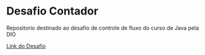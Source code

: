 # Desafio Contador

Repositorio destinado ao desafio de controle de fluxo do curso de Java pela DIO

[Link do Desafio]([http://exemplo.com/](https://github.com/digitalinnovationone/trilha-java-basico/blob/main/desafios/controle-fluxo/README.md)https://github.com/digitalinnovationone/trilha-java-basico/blob/main/desafios/controle-fluxo/README.md)
